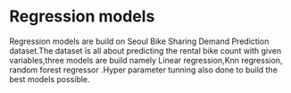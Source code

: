 # Regression models
Regression models are build on Seoul Bike Sharing Demand Prediction dataset.The dataset is all about predicting the rental bike count with given variables,three models are build namely Linear regression,Knn regression, random forest regressor .Hyper parameter tunning also done to build the best models possible.
